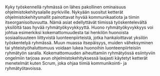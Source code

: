 Kyky työskennellä ryhmässä on lähes pakollinen ominaisuus ohjelmistokehitysalalle pyrkiville. Nykyään suositut ketterät ohjelmistokehitysmallit
painottavat hyvää kommunikaatiota ja tiimin itseorganisoituvuutta. Nämä asiat edellyttävät tiimissä työskentelevältä yksilöltä
taas hyvää ryhmätyökyvykkyyttä. Huono ryhmätyökyvykkyys voi johtua esimerkiksi kokemattomuudesta tai henkilön huonoista
sosiaalisuuteen liittyvistä luonteenpiirteistä, jotka hankaloittavat yksilön työskentelyä ryhmässä. Muun muassa itsepäisyys, 
muiden väheksyminen tai yhteistyöhaluttomuus voidaan lukea huonoihin luonteenpiirteisiin ryhmätyön saralla. Kokemattomuuden
aiheuttamiin ryhmätyössä esiintyviin ongelmiin tarjoaa avun ohjelmistokehityksessä laajasti käytetyt ketterät menetelmät kuten
Scrum, joka ohjaa tiimiä kommunikointi- ja ryhmätyötavoissa.
